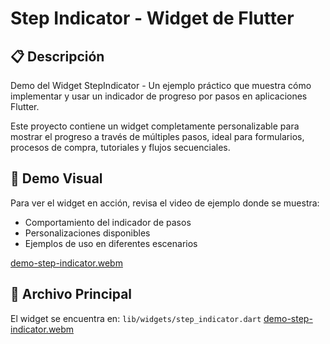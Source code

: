 # Step Indicator - Widget de Flutter

## 📋 Descripción
Demo del Widget StepIndicator - Un ejemplo práctico que muestra cómo implementar y usar un indicador de progreso por pasos en aplicaciones Flutter.

Este proyecto contiene un widget completamente personalizable para mostrar el progreso a través de múltiples pasos, ideal para formularios, procesos de compra, tutoriales y flujos secuenciales.

## 🎥 Demo Visual
Para ver el widget en acción, revisa el video de ejemplo donde se muestra:
- Comportamiento del indicador de pasos
- Personalizaciones disponibles  
- Ejemplos de uso en diferentes escenarios

[demo-step-indicator.webm](https://github.com/user-attachments/assets/f8c26956-f2cb-4871-af5b-33ebcee7d96e)

## 📁 Archivo Principal
El widget se encuentra en: `lib/widgets/step_indicator.dart`
[demo-step-indicator.webm](https://github.com/user-attachments/assets/f8c26956-f2cb-4871-af5b-33ebcee7d96e)
